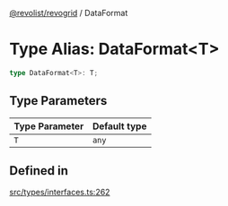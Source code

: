 [@revolist/revogrid](README.md) / DataFormat

# Type Alias: DataFormat\<T\>

```ts
type DataFormat<T>: T;
```

## Type Parameters

| Type Parameter | Default type |
| ------ | ------ |
| `T` | `any` |

## Defined in

[src/types/interfaces.ts:262](https://github.com/revolist/revogrid/blob/3fee8276dedac5f7aa7fa43a0495db32609daeca/src/types/interfaces.ts#L262)
